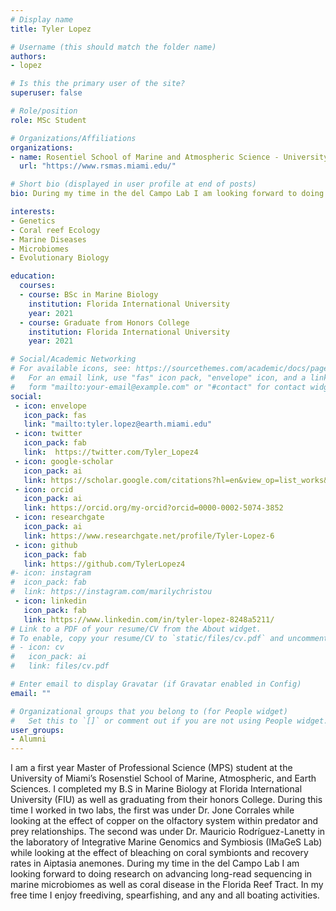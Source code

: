 ```yaml
---
# Display name
title: Tyler Lopez

# Username (this should match the folder name)
authors:
- lopez

# Is this the primary user of the site?
superuser: false

# Role/position
role: MSc Student

# Organizations/Affiliations
organizations:
- name: Rosentiel School of Marine and Atmospheric Science - University of Miami
  url: "https://www.rsmas.miami.edu/"

# Short bio (displayed in user profile at end of posts)
bio: During my time in the del Campo Lab I am looking forward to doing research on advancing long-read sequencing in marine microbiomes as well as coral disease in the Florida Reef Tract.

interests:
- Genetics
- Coral reef Ecology
- Marine Diseases
- Microbiomes
- Evolutionary Biology

education:
  courses:
  - course: BSc in Marine Biology
    institution: Florida International University
    year: 2021
  - course: Graduate from Honors College
    institution: Florida International University
    year: 2021

# Social/Academic Networking
# For available icons, see: https://sourcethemes.com/academic/docs/page-builder/#icons
#   For an email link, use "fas" icon pack, "envelope" icon, and a link in the
#   form "mailto:your-email@example.com" or "#contact" for contact widget.
social:
 - icon: envelope
   icon_pack: fas
   link: "mailto:tyler.lopez@earth.miami.edu"
 - icon: twitter
   icon_pack: fab
   link:  https://twitter.com/Tyler_Lopez4
 - icon: google-scholar
   icon_pack: ai
   link: https://scholar.google.com/citations?hl=en&view_op=list_works&gmla=AJsN-F771mQ6bV7YlSHWuZR3vjQJoGuXgK2FsASN1yGfLV5Phs5Gjt4J6Vkp2Fee1JMqgyuI2UwYfgDj-fDF4amJ9SfMz4kLrw&user=idhsWzwAAAAJ
 - icon: orcid
   icon_pack: ai
   link: https://orcid.org/my-orcid?orcid=0000-0002-5074-3852
 - icon: researchgate
   icon_pack: ai
   link: https://www.researchgate.net/profile/Tyler-Lopez-6
 - icon: github
   icon_pack: fab
   link: https://github.com/TylerLopez4
#- icon: instagram
#  icon_pack: fab
#  link: https://instagram.com/marilychristou
 - icon: linkedin
   icon_pack: fab
   link: https://www.linkedin.com/in/tyler-lopez-8248a5211/
# Link to a PDF of your resume/CV from the About widget.
# To enable, copy your resume/CV to `static/files/cv.pdf` and uncomment the lines below.
# - icon: cv
#   icon_pack: ai
#   link: files/cv.pdf

# Enter email to display Gravatar (if Gravatar enabled in Config)
email: ""

# Organizational groups that you belong to (for People widget)
#   Set this to `[]` or comment out if you are not using People widget.
user_groups:
- Alumni
---
```


I am a first year Master of Professional Science (MPS) student at the University of Miami’s Rosenstiel School of Marine, Atmospheric, and Earth Sciences. I completed my B.S in Marine Biology at Florida International University (FIU) as well as graduating from their honors College. During this time I worked in two labs, the first was under Dr. Jone Corrales while looking at the effect of copper on the olfactory system within predator and prey relationships. The second was under Dr. Mauricio Rodríguez-Lanetty in the laboratory of Integrative Marine Genomics and Symbiosis (IMaGeS Lab) while looking at the effect of bleaching on coral symbionts and recovery rates in Aiptasia anemones. During my time in the del Campo Lab I am looking forward to doing research on advancing long-read sequencing in marine microbiomes as well as coral disease in the Florida Reef Tract. In my free time I enjoy freediving, spearfishing, and any and all boating activities.

